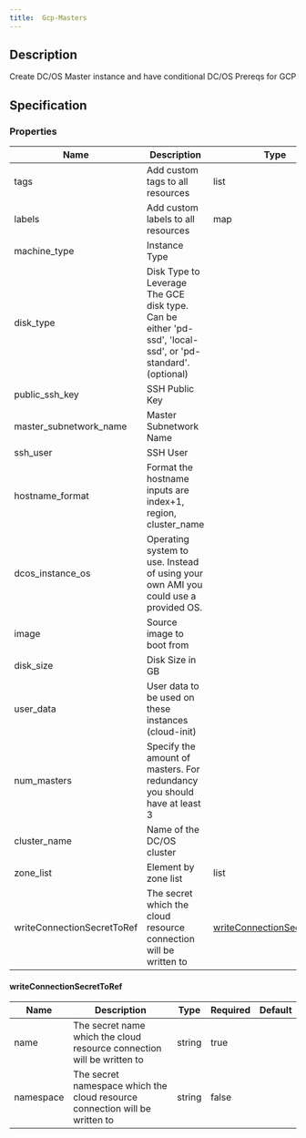 ```yaml
---
title:  Gcp-Masters
---
```


## Description

Create DC/OS Master instance and have conditional DC/OS Prereqs for GCP

## Specification


### Properties

 Name | Description | Type | Required | Default 
 ------------ | ------------- | ------------- | ------------- | ------------- 
 tags | Add custom tags to all resources | list | false |  
 labels | Add custom labels to all resources | map | false |  
 machine_type | Instance Type |  | true |  
 disk_type | Disk Type to Leverage The GCE disk type. Can be either 'pd-ssd', 'local-ssd', or 'pd-standard'. (optional) |  | true |  
 public_ssh_key | SSH Public Key |  | true |  
 master_subnetwork_name | Master Subnetwork Name |  | true |  
 ssh_user | SSH User |  | true |  
 hostname_format | Format the hostname inputs are index+1, region, cluster_name |  | false |  
 dcos_instance_os | Operating system to use. Instead of using your own AMI you could use a provided OS. |  | false |  
 image | Source image to boot from |  | true |  
 disk_size | Disk Size in GB |  | true |  
 user_data | User data to be used on these instances (cloud-init) |  | false |  
 num_masters | Specify the amount of masters. For redundancy you should have at least 3 |  | true |  
 cluster_name | Name of the DC/OS cluster |  | true |  
 zone_list | Element by zone list | list | false |  
 writeConnectionSecretToRef | The secret which the cloud resource connection will be written to | [writeConnectionSecretToRef](#writeConnectionSecretToRef) | false |  


#### writeConnectionSecretToRef

 Name | Description | Type | Required | Default 
 ------------ | ------------- | ------------- | ------------- | ------------- 
 name | The secret name which the cloud resource connection will be written to | string | true |  
 namespace | The secret namespace which the cloud resource connection will be written to | string | false |  
